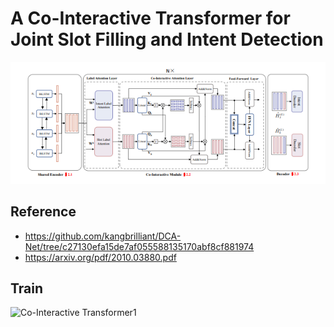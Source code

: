 # A Co-Interactive Transformer for Joint Slot Filling and Intent Detection

![Co-Interactive Transformer](../images/i_s_1.png)

## Reference
- https://github.com/kangbrilliant/DCA-Net/tree/c27130efa15de7af055588135170abf8cf881974
- https://arxiv.org/pdf/2010.03880.pdf

## Train
![Co-Interactive Transformer1](../images/i_s_2.png)
